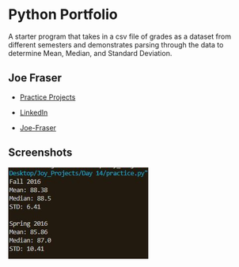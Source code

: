 
# Python Portfolio

A starter program that takes in a csv file of grades as a dataset from different semesters and demonstrates parsing through the data to determine Mean, Median, and Standard Deviation.

## Joe Fraser

- [Practice Projects](https://github.com/jfraser77/PracticeProjects)

- [LinkedIn](www.linkedin.com/in/joe-fraser-95805b6b)

- [Joe-Fraser](http://joe-fraser.com/)

## Screenshots

![App Screenshot](https://github.com/jfraser77/joe-portfolio/blob/main/outputIM.JPG)

